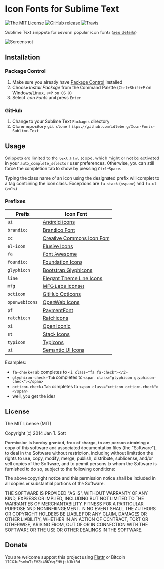 # Icon Fonts for Sublime Text

[![The MIT License](https://img.shields.io/badge/license-MIT-orange.svg?style=flat-square)](http://opensource.org/licenses/MIT)
[![GitHub release](https://img.shields.io/github/release/idleberg/Icon-Fonts-Sublime-Text.svg?style=flat-square)](https://github.com/idleberg/Icon-Fonts-Sublime-Text/releases)
[![Travis](https://img.shields.io/travis/idleberg/Icon-Fonts-Sublime-Text.svg?style=flat-square)](https://travis-ci.org/idleberg/Icon-Fonts-Sublime-Text)

Sublime Text snippets for several popular icon fonts ([see details](#prefixes))

![Screenshot](https://raw.github.com/idleberg/Icon-Fonts-Sublime-Text/master/screenshot.gif)

## Installation

### Package Control

1. Make sure you already have [Package Control](http://wbond.net/sublime_packages/package_control/) installed
2. Choose *Install Package* from the Command Palette (`Ctrl+Shift+P` on Windows/Linux, `⇧⌘P on OS X`)
3. Select *Icon Fonts* and press `Enter`

### GitHub

1. Change to your Sublime Text `Packages` directory
2. Clone repository `git clone https://github.com/idleberg/Icon-Fonts-Sublime-Text`

## Usage

Snippets are limited to the `text.html` scope, which might or not be activated in your `auto_complete_selector` user preferences. Otherwise, you can still force the completion tab to show by pressing `Ctrl+Space`.

Typing the class name of an icon using the designated prefix will complet to a tag containing the icon class. Exceptions are `fa-stack` (`<span>`) and `fa-ul` (`<ul>`).

### Prefixes

Prefix         | Icon Font
---------------|----------
`ai`           | [Android Icons](http://www.androidicons.com/)
`brandico`     | [Brandico Font](https://github.com/fontello/brandico.font)
`cc`           | [Creative Commons Icon Font](http://cc-icons.github.io/)
`el-icon`      | [Elusive Icons](http://shoestrap.org/downloads/elusive-icons-webfont/)
`fa`           | [Font Awesome](http://fontawesome.io/)
`foundico`     | [Foundation Icons](http://zurb.com/playground/foundation-icons)
`glyphicon`    | [Bootstrap Glyphicons](http://getbootstrap.com/components/#glyphicons)
`line`         | [Elegant Theme Line Icons](http://www.elegantthemes.com/blog/resources/how-to-use-and-embed-an-icon-font-on-your-website)
`mfg`          | [MFG Labs Iconset](http://mfglabs.github.io/mfglabs-iconset/)
`octicon`      | [GitHub Octicons](https://octicons.github.com/)
`openwebicons` | [OpenWeb Icons](http://pfefferle.github.io/openwebicons/)
`pf`           | [PaymentFont](http://paymentfont.io/)
`ratchicon`    | [Ratchicons](http://goratchet.com/components/#ratchicons)
`oi`           | [Open Iconic](https://useiconic.com/open/)
`st`           | [Stack Icons](http://stackicons.com/)
`typicon`      | [Typicons](http://typicons.com/)
`ui`           | [Semantic UI Icons](http://semantic-ui.com/elements/icon.html)

Examples:

* `fa-check`+`Tab` completes to `<i class="fa fa-check"></i>`
* `glyphicon-check`+`Tab` completes to `<span class="glyphicon glyphicon-check"></span>`
* `octicon-check`+`Tab` completes to `<span class="octicon octicon-check"></span>`
* well, you get the idea

## License

The MIT License (MIT)

Copyright (c) 2014 Jan T. Sott

Permission is hereby granted, free of charge, to any person obtaining a copy of this software and associated documentation files (the "Software"), to deal in the Software without restriction, including without limitation the rights to use, copy, modify, merge, publish, distribute, sublicense, and/or sell copies of the Software, and to permit persons to whom the Software is furnished to do so, subject to the following conditions:

The above copyright notice and this permission notice shall be included in all copies or substantial portions of the Software.

THE SOFTWARE IS PROVIDED "AS IS", WITHOUT WARRANTY OF ANY KIND, EXPRESS OR IMPLIED, INCLUDING BUT NOT LIMITED TO THE WARRANTIES OF MERCHANTABILITY, FITNESS FOR A PARTICULAR PURPOSE AND NONINFRINGEMENT. IN NO EVENT SHALL THE AUTHORS OR COPYRIGHT HOLDERS BE LIABLE FOR ANY CLAIM, DAMAGES OR OTHER LIABILITY, WHETHER IN AN ACTION OF CONTRACT, TORT OR OTHERWISE, ARISING FROM, OUT OF OR IN CONNECTION WITH THE SOFTWARE OR THE USE OR OTHER DEALINGS IN THE SOFTWARE.

## Donate

You are welcome support this project using [Flattr](https://flattr.com/submit/auto?user_id=idleberg&url=https://github.com/idleberg/Icon-Fonts-Sublime-Text) or Bitcoin `17CXJuPsmhuTzFV2k4RKYwpEHVjskJktRd`
